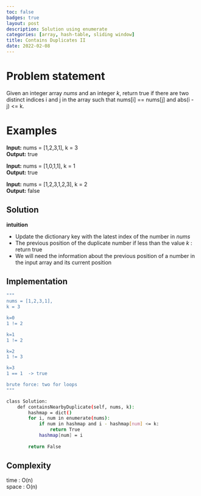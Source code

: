 ```yaml
---
toc: false
badges: true
layout: post
description: Solution using enumerate
categories: [array, hash-table, sliding window]
title: Contains Duplicates II
date: 2022-02-08
---
```


# Problem statement

Given an integer array _nums_ and an integer _k_, return true if there are two distinct indices i and j in the array such that nums[i] == nums[j] and abs(i - j) <= k.

# Examples

**Input:** nums = [1,2,3,1], k = 3\
**Output:** true

**Input:** nums = [1,0,1,1], k = 1\
**Output:** true

**Input:** nums = [1,2,3,1,2,3], k = 2\
**Output:** false

## Solution 

**intuition**

- Update the dictionary key with the latest index of the number in _nums_
- The previous position of the duplicate number if less than the value _k_ : return true
- We will need the information about the previous position of a number in the input array and its current position

## Implementation 

```sh
"""
nums = [1,2,3,1], 
k = 3

k=0
1 != 2

k=1
1 != 2

k=2
1 != 3

k=3
1 == 1  -> true

brute force: two for loops
"""

class Solution:
    def containsNearbyDuplicate(self, nums, k):
        hashmap = dict()
        for i, num in enumerate(nums):
            if num in hashmap and i - hashmap[num] <= k:
                return True
            hashmap[num] = i
            
        return False
```

## Complexity 

time : O(n)\
space : O(n) 